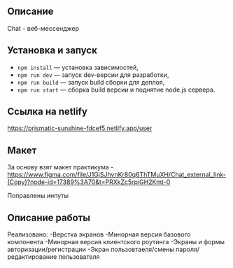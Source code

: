 ## Описание
Chat - веб-мессенджер


## Установка и запуск

- `npm install` — установка зависимостей,
- `npm run dev` — запуск dev-версии для разработки,
- `npm run build` — запуск build сборки для деплоя,
- `npm run start` — сборка build версии и поднятие node.js сервера.

## Ссылка на netlify
https://prismatic-sunshine-fdcef5.netlify.app/user

## Макет

За основу взят макет практикума - https://www.figma.com/file/J1GjSJhvnKr80q6ThTMuXH/Chat_external_link-(Copy)?node-id=17389%3A70&t=PRXkZc5rpiGH2Kmt-0

Поправлены инпуты

## Описание работы

Реализовано:
-Верстка экранов
-Минорная версия базового компонента 
-Минорная версия клиентского роутинга
-Экраны и формы авторизации/регистрации
-Экран пользовтаеля/смены пароля/редактирование пользователя




